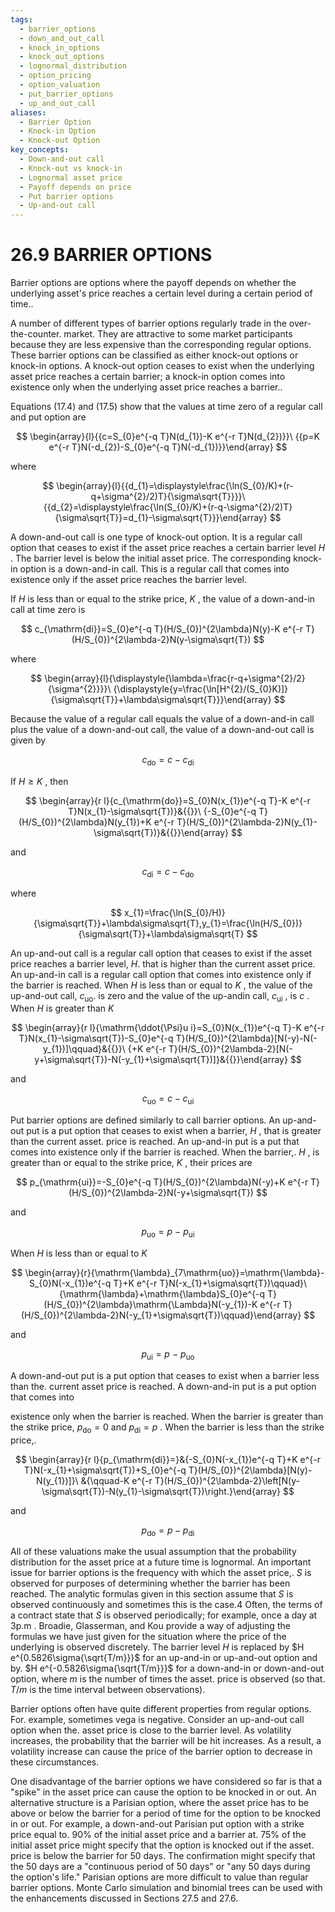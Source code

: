 ```yaml
---
tags:
  - barrier_options
  - down_and_out_call
  - knock_in_options
  - knock_out_options
  - lognormal_distribution
  - option_pricing
  - option_valuation
  - put_barrier_options
  - up_and_out_call
aliases:
  - Barrier Option
  - Knock-in Option
  - Knock-out Option
key_concepts:
  - Down-and-out call
  - Knock-out vs knock-in
  - Lognormal asset price
  - Payoff depends on price
  - Put barrier options
  - Up-and-out call
---
```


# 26.9 BARRIER OPTIONS  

Barrier options are options where the payoff depends on whether the underlying asset's price reaches a certain level during a certain period of time..  

A number of different types of barrier options regularly trade in the over-the-counter. market. They are attractive to some market participants because they are less expensive than the corresponding regular options. These barrier options can be classified as either knock-out options or knock-in options. A knock-out option ceases to exist when the underlying asset price reaches a certain barrier; a knock-in option comes into existence only when the underlying asset price reaches a barrier..  

Equations (17.4) and (17.5) show that the values at time zero of a regular call and put option are  

$$
\begin{array}{l}{{c=S_{0}e^{-q T}N(d_{1})-K e^{-r T}N(d_{2})}}\ {{p=K e^{-r T}N(-d_{2})-S_{0}e^{-q T}N(-d_{1})}}\end{array}
$$  

where  

$$
\begin{array}{l}{{d_{1}=\displaystyle\frac{\ln(S_{0}/K)+(r-q+\sigma^{2}/2)T}{\sigma\sqrt{T}}}}\ {{d_{2}=\displaystyle\frac{\ln(S_{0}/K)+(r-q-\sigma^{2}/2)T}{\sigma\sqrt{T}}=d_{1}-\sigma\sqrt{T}}}\end{array}
$$  

A down-and-out call is one type of knock-out option. It is a regular call option that ceases to exist if the asset price reaches a certain barrier level $H$ . The barrier level is below the initial asset price. The corresponding knock-in option is a down-and-in call. This is a regular call that comes into existence only if the asset price reaches the barrier level.  

If $H$ is less than or equal to the strike price, $K$ , the value of a down-and-in call at time zero is  

$$
c_{\mathrm{di}}=S_{0}e^{-q T}(H/S_{0})^{2\lambda}N(y)-K e^{-r T}(H/S_{0})^{2\lambda-2}N(y-\sigma\sqrt{T})
$$  

where  

$$
\begin{array}{l}{\displaystyle{\lambda=\frac{r-q+\sigma^{2}/2}{\sigma^{2}}}}\ {\displaystyle{y=\frac{\ln[H^{2}/(S_{0}K)]}{\sigma\sqrt{T}}+\lambda\sigma\sqrt{T}}}\end{array}
$$  

Because the value of a regular call equals the value of a down-and-in call plus the value of a down-and-out call, the value of a down-and-out call is given by  

$$
c_{\mathrm{do}}=c-c_{\mathrm{di}}
$$  

If $H\geq K$ , then  

$$
\begin{array}{r l}{c_{\mathrm{do}}=S_{0}N(x_{1})e^{-q T}-K e^{-r T}N(x_{1}-\sigma\sqrt{T})}&{{}}\ {-S_{0}e^{-q T}(H/S_{0})^{2\lambda}N(y_{1})+K e^{-r T}(H/S_{0})^{2\lambda-2}N(y_{1}-\sigma\sqrt{T})}&{{}}\end{array}
$$  

and  

$$
c_{\mathrm{di}}=c-c_{\mathrm{do}}
$$  

where  

$$
x_{1}=\frac{\ln(S_{0}/H)}{\sigma\sqrt{T}}+\lambda\sigma\sqrt{T},y_{1}=\frac{\ln(H/S_{0})}{\sigma\sqrt{T}}+\lambda\sigma\sqrt{T}
$$  

An up-and-out call is a regular call option that ceases to exist if the asset price reaches a barrier level, $H.$ that is higher than the current asset price. An up-and-in call is a regular call option that comes into existence only if the barrier is reached. When $H$ is less than or equal to $K$ , the value of the up-and-out call, $c_{\mathrm{uo}}.$ is zero and the value of the up-andin call, $c_{\mathrm{ui}}$ , is $c$ . When $H$ is greater than $K$  

$$
\begin{array}{r l}{\mathrm{\ddot{\Psi}u i}=S_{0}N(x_{1})e^{-q T}-K e^{-r T}N(x_{1}-\sigma\sqrt{T})-S_{0}e^{-q T}(H/S_{0})^{2\lambda}[N(-y)-N(-y_{1})]\qquad}&{{}}\ {+K e^{-r T}(H/S_{0})^{2\lambda-2}[N(-y+\sigma\sqrt{T})-N(-y_{1}+\sigma\sqrt{T})]}&{{}}\end{array}
$$  

and  

$$
c_{\mathrm{uo}}=c-c_{\mathrm{ui}}
$$  

Put barrier options are defined similarly to call barrier options. An up-and-out put is a put option that ceases to exist when a barrier, $H$ , that is greater than the current asset. price is reached. An up-and-in put is a put that comes into existence only if the barrier is reached. When the barrier,. $H$ , is greater than or equal to the strike price, $K$ , their prices are  

$$
p_{\mathrm{ui}}=-S_{0}e^{-q T}(H/S_{0})^{2\lambda}N(-y)+K e^{-r T}(H/S_{0})^{2\lambda-2}N(-y+\sigma\sqrt{T})
$$  

and  

$$
p_{\mathrm{uo}}=p\:-\:p_{\mathrm{ui}}
$$  

When $H$ is less than or equal to $K$  

$$
\begin{array}{r}{\mathrm{\lambda}_{7\mathrm{uo}}=\mathrm{\lambda}-S_{0}N(-x_{1})e^{-q T}+K e^{-r T}N(-x_{1}+\sigma\sqrt{T})\qquad}\ {\mathrm{\lambda}+\mathrm{\lambda}S_{0}e^{-q T}(H/S_{0})^{2\lambda}\mathrm{\Lambda}N(-y_{1})-K e^{-r T}(H/S_{0})^{2\lambda-2}N(-y_{1}+\sigma\sqrt{T})\qquad}\end{array}
$$  

and  

$$
p_{\mathrm{ui}}=p\mathrm{~-~}p_{\mathrm{uo}}
$$  

A down-and-out put is a put option that ceases to exist when a barrier less than the. current asset price is reached. A down-and-in put is a put option that comes into  

existence only when the barrier is reached. When the barrier is greater than the strike price, $p_{\mathrm{do}}=0$ and $p_{\mathrm{di}}=p$ . When the barrier is less than the strike price,.  

$$
\begin{array}{r l}{p_{\mathrm{di}}=}&{-S_{0}N(-x_{1})e^{-q T}+K e^{-r T}N(-x_{1}+\sigma\sqrt{T})+S_{0}e^{-q T}(H/S_{0})^{2\lambda}[N(y)-N(y_{1})]}\ &{\qquad-K e^{-r T}(H/S_{0})^{2\lambda-2}\left[N(y-\sigma\sqrt{T})-N(y_{1}-\sigma\sqrt{T})\right.}\end{array}
$$  

and  

$$
p_{\mathrm{do}}=p-p_{\mathrm{di}}
$$  

All of these valuations make the usual assumption that the probability distribution for the asset price at a future time is lognormal. An important issue for barrier options is the frequency with which the asset price,. $S$ is observed for purposes of determining whether the barrier has been reached. The analytic formulas given in this section assume that $S$ is observed continuously and sometimes this is the case.4 Often, the terms of a contract state that $S$ is observed periodically; for example, once a day at $3\mathrm{p.m}$ . Broadie, Glasserman, and Kou provide a way of adjusting the formulas we have just given for the situation where the price of the underlying is observed discretely. The barrier level $H$ is replaced by $H e^{0.5826\sigma{\sqrt{T/m}}}$ for an up-and-in or up-and-out option and by. $H e^{-0.5826\sigma{\sqrt{T/m}}}$ for a down-and-in or down-and-out option, where $m$ is the number of times the asset. price is observed (so that. $T/m$ is the time interval between observations).  

Barrier options often have quite different properties from regular options. For. example, sometimes vega is negative. Consider an up-and-out call option when the. asset price is close to the barrier level. As volatility increases, the probability that the barrier will be hit increases. As a result, a volatility increase can cause the price of the barrier option to decrease in these circumstances.  

One disadvantage of the barrier options we have considered so far is that a "spike" in the asset price can cause the option to be knocked in or out. An alternative structure is a Parisian option, where the asset price has to be above or below the barrier for a period of time for the option to be knocked in or out. For example, a down-and-out Parisian put option with a strike price equal to. $90\%$ of the initial asset price and a barrier at. $75\%$ of the initial asset price might specify that the option is knocked out if the asset. price is below the barrier for 50 days. The confirmation might specify that the 50 days are a "continuous period of 50 days" or "any 50 days during the option's life." Parisian options are more difficult to value than regular barrier options. Monte Carlo simulation and binomial trees can be used with the enhancements discussed in Sections 27.5 and 27.6.  
